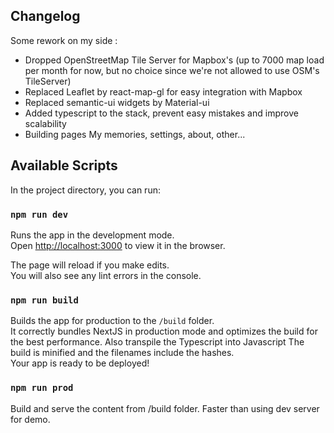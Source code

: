 ## Changelog

Some rework on my side :

-   Dropped OpenStreetMap Tile Server for Mapbox's (up to 7000 map load per month for now, but no choice since we're not allowed to use OSM's TileServer)
-   Replaced Leaflet by react-map-gl for easy integration with Mapbox
-   Replaced semantic-ui widgets by Material-ui
-   Added typescript to the stack, prevent easy mistakes and improve scalability
-   Building pages My memories, settings, about, other...

## Available Scripts

In the project directory, you can run:

### `npm run dev`

Runs the app in the development mode.<br />
Open [http://localhost:3000](http://localhost:3000) to view it in the browser.

The page will reload if you make edits.<br />
You will also see any lint errors in the console.

### `npm run build`

Builds the app for production to the `/build` folder.<br />
It correctly bundles NextJS in production mode and optimizes the build for the best performance.
Also transpile the Typescript into Javascript
The build is minified and the filenames include the hashes.<br />
Your app is ready to be deployed!

### `npm run prod`

Build and serve the content from /build folder.
Faster than using dev server for demo.
